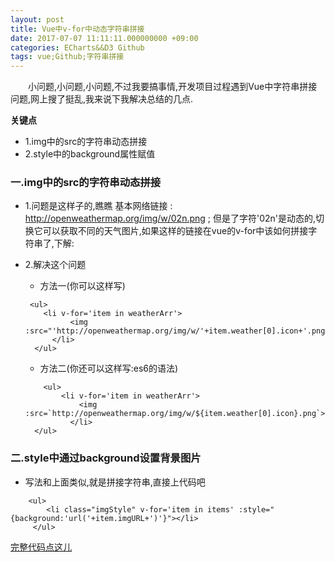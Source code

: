 ```yaml
---
layout: post
title: Vue中v-for中动态字符串拼接
date: 2017-07-07 11:11:11.000000000 +09:00
categories: ECharts&&D3 Github
tags: vue;Github;字符串拼接
---
```


&emsp;&emsp;小问题,小问题,小问题,不过我要搞事情,开发项目过程遇到Vue中字符串拼接问题,网上搜了挺乱,我来说下我解决总结的几点.

**关键点**

* 1.img中的src的字符串动态拼接
* 2.style中的background属性赋值


### 一.img中的src的字符串动态拼接
* 1.问题是这样子的,瞧瞧
  基本网络链接 : http://openweathermap.org/img/w/02n.png ; 但是了字符'02n'是动态的,切换它可以获取不同的天气图片,如果这样的链接在vue的v-for中该如何拼接字符串了,下解:
* 2.解决这个问题
  + 方法一(你可以这样写)
  ```
   <ul>
      <li v-for='item in weatherArr'>
			<img :src="'http://openweathermap.org/img/w/'+item.weather[0].icon+'.png'">
		</li>
    </ul>
  ```
  
  + 方法二(你还可以这样写:es6的语法)
  ```
	  <ul>
	      <li v-for='item in weatherArr'>
		      <img :src=`http://openweathermap.org/img/w/${item.weather[0].icon}.png`>
			</li>
    </ul>
  ```

### 二.style中通过background设置背景图片
* 写法和上面类似,就是拼接字符串,直接上代码吧
```
    <ul>
        <li class="imgStyle" v-for='item in items' :style="{background:'url('+item.imgURL+')'}"></li>
     </ul>
```

  [完整代码点这儿](https://github.com/Godlovesmile/CodeTransferStation/tree/master/Vue%E4%B8%AD%E9%81%8D%E5%8E%86%E5%8A%A8%E6%80%81%E5%AD%97%E7%AC%A6%E4%B8%B2%E6%8B%BC%E6%8E%A5)


